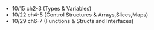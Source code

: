 * 10/15 ch2-3 (Types & Variables)<br/>
* 10/22 ch4-5 (Control Structures & Arrays,Slices,Maps)<br/>
* 10/29 ch6-7 (Functions & Structs and Interfaces)<br/>
